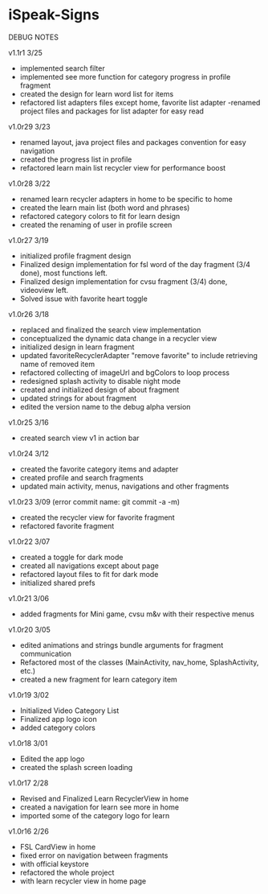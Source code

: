 # iSpeak-Signs

DEBUG NOTES

v1.1r1 3/25
- implemented search filter
- implemented see more function for category progress in profile fragment
- created the design for learn word list for items
- refactored list adapters files except home, favorite list adapter
-renamed project files and packages for list adapter for easy read

v1.0r29 3/23
- renamed layout, java project files and packages convention for easy navigation
- created the progress list in profile
- refactored learn main list recycler view for performance boost


v1.0r28 3/22
- renamed learn recycler adapters in home to be specific to home
- created the learn main list (both word and phrases)
- refactored category colors to fit for learn design
- created the renaming of user in profile screen

v1.0r27 3/19
- initialized profile fragment design 
- Finalized design implementation for fsl word of the day fragment (3/4 done), most functions left.
- Finalized design implementation for cvsu fragment (3/4) done, videoview left.
- Solved issue with favorite heart toggle

v1.0r26 3/18
- replaced and finalized the search view implementation
- conceptualized  the dynamic data change in a recycler view
- initialized design in learn fragment
- updated favoriteRecyclerAdapter "remove favorite" to include retrieving name of removed item
- refactored collecting of imageUrl and bgColors to loop process
- redesigned splash activity to disable night mode
- created and initialized design of about fragment
- updated strings for about fragment
- edited the version name to the debug alpha version
 

v1.0r25 3/16
- created search view v1 in action bar

v1.0r24 3/12
- created the favorite category items and adapter
- created profile and search fragments
- updated main activity, menus, navigations and other fragments


v1.0r23 3/09 (error commit name: git commit -a -m)
- created the recycler view for favorite fragment
- refactored favorite fragment

v1.0r22 3/07
- created a toggle for dark mode
- created all navigations except about page
- refactored layout files to fit for dark mode
- initialized shared prefs

v1.0r21 3/06
- added fragments for Mini game, cvsu m&v with their respective menus


v1.0r20 3/05
- edited animations and strings bundle arguments for fragment communication
- Refactored most of the classes (MainActivity, nav_home, SplashActivity, etc.)
- created a new fragment for learn category item

v1.0r19 3/02
- Initialized Video Category List
- Finalized app logo icon
- added category colors

v1.0r18 3/01
- Edited the app logo
- created the splash screen loading

v1.0r17 2/28
- Revised and Finalized Learn RecyclerView in home
- created a navigation for learn see more in home 
- imported some of the category logo for learn

v1.0r16 2/26
- FSL CardView in home
- fixed error on navigation between fragments
- with official keystore
- refactored the whole project
- with learn recycler view in home page






